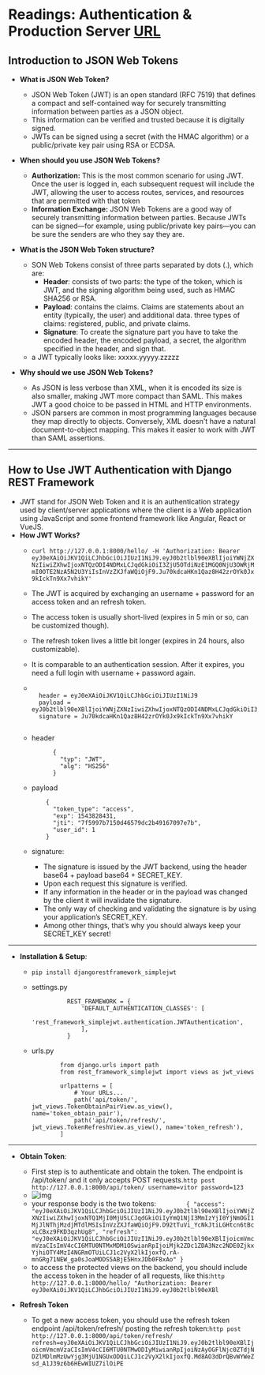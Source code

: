 # Readings: Authentication & Production Server [URL](https://github.com/MohamadSheikhAlshabab/401-reading-note/blob/master/Read27.md)

##  Introduction to JSON Web Tokens

  - __What is JSON Web Token?__
    - JSON Web Token (JWT) is an open standard (RFC 7519) that defines a compact and self-contained way for securely transmitting information between parties as a JSON object.
    - This information can be verified and trusted because it is digitally signed.
    - JWTs can be signed using a secret (with the HMAC algorithm) or a public/private key pair using RSA or ECDSA. 
  
  - __When should you use JSON Web Tokens?__
  
    - __Authorization:__ This is the most common scenario for using JWT. Once the user is logged in, each subsequent request will include the JWT, allowing the user to access routes, services, and resources that are permitted with that token
    - __Information Exchange:__ JSON Web Tokens are a good way of securely transmitting information between parties. Because JWTs can be signed—for example, using public/private key pairs—you can be sure the senders are who they say they are. 
  
  - __What is the JSON Web Token structure?__
    - SON Web Tokens consist of three parts separated by dots (.), which are:
        - __Header__: consists of two parts: the type of the token, which is JWT, and the signing algorithm being used, such as HMAC SHA256 or RSA.
        - __Payload__: contains the claims. Claims are statements about an entity (typically, the user) and additional data. three types of claims: registered, public, and private claims.
        - __Signature__: To create the signature part you have to take the encoded header, the encoded payload, a secret, the algorithm specified in the header, and sign that.
    -  a JWT typically looks like: xxxxx.yyyyy.zzzzz
    
  - __Why should we use JSON Web Tokens?__
    - As JSON is less verbose than XML, when it is encoded its size is also smaller, making JWT more compact than SAML. This makes JWT a good choice to be passed in HTML and HTTP environments.
    - JSON parsers are common in most programming languages because they map directly to objects. Conversely, XML doesn't have a natural document-to-object mapping. This makes it easier to work with JWT than SAML assertions.

---

## How to Use JWT Authentication with Django REST Framework
  - JWT stand for JSON Web Token and it is an authentication strategy used by client/server applications where the client is a Web application using JavaScript and some frontend framework like Angular, React or VueJS.
  - __How JWT Works?__
    - `curl http://127.0.0.1:8000/hello/ -H 'Authorization: Bearer eyJ0eXAiOiJKV1QiLCJhbGciOiJIUzI1NiJ9.eyJ0b2tlbl90eXBlIjoiYWNjZXNzIiwiZXhwIjoxNTQzODI4NDMxLCJqdGkiOiI3ZjU5OTdiNzE1MGQ0NjU3OWRjMmI0OTE2NzA5N2U3YiIsInVzZXJfaWQiOjF9.Ju70kdcaHKn1Qaz8H42zrOYk0Jx9kIckTn9Xx7vhikY'`
    - The JWT is acquired by exchanging an username + password for an access token and an refresh token.
    - The access token is usually short-lived (expires in 5 min or so, can be customized though).
    - The refresh token lives a little bit longer (expires in 24 hours, also customizable). 
    - It is comparable to an authentication session. After it expires, you need a full login with username + password again.
    
    - ```
    
        header = eyJ0eXAiOiJKV1QiLCJhbGciOiJIUzI1NiJ9
        payload = eyJ0b2tlbl90eXBlIjoiYWNjZXNzIiwiZXhwIjoxNTQzODI4NDMxLCJqdGkiOiI3ZjU5OTdiNzE1MGQ0NjU3OWRjMmI0OTE2NzA5N2U3YiIsInVzZXJfaWQiOjF9
        signature = Ju70kdcaHKn1Qaz8H42zrOYk0Jx9kIckTn9Xx7vhikY
        
      ```
    - header

                {
                  "typ": "JWT",
                  "alg": "HS256"
                }
                
    - payload

              {
                "token_type": "access",
                "exp": 1543828431,
                "jti": "7f5997b7150d46579dc2b49167097e7b",
                "user_id": 1
              }
              
     - signature: 
        - The signature is issued by the JWT backend, using the header base64 + payload base64 + SECRET_KEY.
        - Upon each request this signature is verified.
        - If any information in the header or in the payload was changed by the client it will invalidate the signature.
        - The only way of checking and validating the signature is by using your application’s SECRET_KEY.
        - Among other things, that’s why you should always keep your SECRET_KEY secret!
        
        
---
- __Installation & Setup__:
  - `pip install djangorestframework_simplejwt`
  - settings.py

                  REST_FRAMEWORK = {
                      'DEFAULT_AUTHENTICATION_CLASSES': [
                          'rest_framework_simplejwt.authentication.JWTAuthentication',
                      ],
                  }

   -  urls.py

                  from django.urls import path
                  from rest_framework_simplejwt import views as jwt_views

                  urlpatterns = [
                      # Your URLs...
                      path('api/token/', jwt_views.TokenObtainPairView.as_view(), name='token_obtain_pair'),
                      path('api/token/refresh/', jwt_views.TokenRefreshView.as_view(), name='token_refresh'),
                  ]

---
- __Obtain Token__:
  - First step is to authenticate and obtain the token. The endpoint is /api/token/ and it only accepts POST requests.`http post http://127.0.0.1:8000/api/token/ username=vitor password=123`
  - ![img](https://simpleisbetterthancomplex.com/media/2018/12/jwt-obtain-token.png)
  - your response body is the two tokens:
               ```         {
                      "access": "eyJ0eXAiOiJKV1QiLCJhbGciOiJIUzI1NiJ9.eyJ0b2tlbl90eXBlIjoiYWNjZXNzIiwiZXhwIjoxNTQ1MjI0MjU5LCJqdGkiOiIyYmQ1NjI3MmIzYjI0YjNmOGI1MjJlNThjMzdjMTdlMSIsInVzZXJfaWQiOjF9.D92tTuVi_YcNkJtiLGHtcn6tBcxLCBxz9FKD3qzhUg8",
                      "refresh": "eyJ0eXAiOiJKV1QiLCJhbGciOiJIUzI1NiJ9.eyJ0b2tlbl90eXBlIjoicmVmcmVzaCIsImV4cCI6MTU0NTMxMDM1OSwianRpIjoiMjk2ZDc1ZDA3Nzc2NDE0ZjkxYjhiOTY4MzI4NGRmOTUiLCJ1c2VyX2lkIjoxfQ.rA-mnGRg71NEW_ga0sJoaMODS5ABjE5HnxJDb0F8xAo"
                      }
               ``` 
   - to access the protected views on the backend, you should include the access token in the header of all requests, like this:`http http://127.0.0.1:8000/hello/ "Authorization: Bearer eyJ0eXAiOiJKV1QiLCJhbGciOiJIUzI1NiJ9.eyJ0b2tlbl90eXBl`

- __Refresh Token__
  - To get a new access token, you should use the refresh token endpoint /api/token/refresh/ posting the refresh token:`http post http://127.0.0.1:8000/api/token/refresh/ refresh=eyJ0eXAiOiJKV1QiLCJhbGciOiJIUzI1NiJ9.eyJ0b2tlbl90eXBlIjoicmVmcmVzaCIsImV4cCI6MTU0NTMwODIyMiwianRpIjoiNzAyOGFlNjc0ZTdjNDZlMDlmMzUwYjg3MjU1NGUxODQiLCJ1c2VyX2lkIjoxfQ.Md8AO3dDrQBvWYWeZsd_A1J39z6b6HEwWIUZ7ilOiPE`

